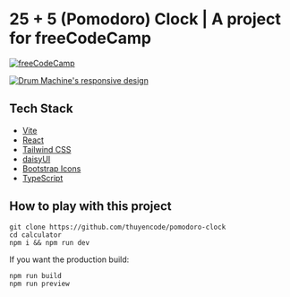 # 25 + 5 (Pomodoro) Clock | A project for freeCodeCamp

[![freeCodeCamp](https://img.shields.io/badge/Built%20for-freeCodeCamp-1f425f.svg?style=for-the-badge&logo=freecodecamp&logoColor=white)](https://www.freecodecamp.org/learn/front-end-development-libraries/front-end-development-libraries-projects/build-a-25--5-clock)

[![Drum Machine's responsive design](https://i.ibb.co/tqKtmr2/Screenshot-2023-07-13-at-16-22-22-25-5-Clock-Thuyen-Code-free-Code-Camp.png)](https://ibb.co/zXxYnv2)

## Tech Stack

* [Vite](https://vitejs.dev/)
* [React](https://react.dev/)
* [Tailwind CSS](https://tailwindcss.com/)
* [daisyUI](https://daisyui.com/)
* [Bootstrap Icons](https://icons.getbootstrap.com)
* [TypeScript](https://typescriptlang.org)

## How to play with this project

```text
git clone https://github.com/thuyencode/pomodoro-clock
cd calculator
npm i && npm run dev
```

If you want the production build:

```text
npm run build
npm run preview
```
